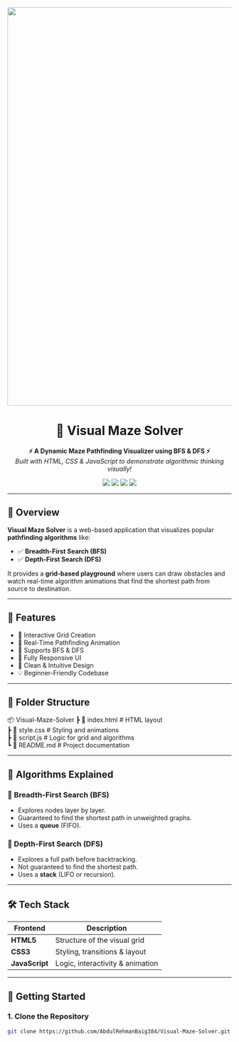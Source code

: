 <p align='center'>
<img width="1905" height="894" alt="image" src="https://github.com/user-attachments/assets/2cc5b435-0ae7-4f43-afb5-52f93858a33d" /></p>

<h1 align="center">🧩 Visual Maze Solver</h1>

<p align="center">
  <b>⚡ A Dynamic Maze Pathfinding Visualizer using BFS & DFS ⚡</b><br>
  <i>Built with HTML, CSS & JavaScript to demonstrate algorithmic thinking visually!</i>
</p>

<p align="center">
  <img src="https://img.shields.io/badge/Language-JavaScript-yellow?style=for-the-badge&logo=javascript" />
  <img src="https://img.shields.io/badge/Style-CSS-blue?style=for-the-badge&logo=css3" />
  <img src="https://img.shields.io/badge/Frontend-HTML5-orange?style=for-the-badge&logo=html5" />
  <img src="https://img.shields.io/badge/Status-Active-brightgreen?style=for-the-badge" />
</p>

---

## 🎯 Overview

**Visual Maze Solver** is a web-based application that visualizes popular **pathfinding algorithms** like:

- ✅ **Breadth-First Search (BFS)**
- ✅ **Depth-First Search (DFS)**

It provides a **grid-based playground** where users can draw obstacles and watch real-time algorithm animations that find the shortest path from source to destination.

---

## 🌟 Features

- 🧱 Interactive Grid Creation
- 🔄 Real-Time Pathfinding Animation
- 🧭 Supports BFS & DFS
- 📱 Fully Responsive UI
- 🎨 Clean & Intuitive Design
- 💡 Beginner-Friendly Codebase

---

## 📂 Folder Structure
📦 Visual-Maze-Solver
┣ 📄 index.html # HTML layout<br/>
┣ 📄 style.css # Styling and animations <br/>
┣ 📄 script.js # Logic for grid and algorithms <br/>
┗ 📄 README.md # Project documentation <br/>

---

## 🧠 Algorithms Explained

### 📌 Breadth-First Search (BFS)
- Explores nodes layer by layer.
- Guaranteed to find the shortest path in unweighted graphs.
- Uses a **queue** (FIFO).

### 📌 Depth-First Search (DFS)
- Explores a full path before backtracking.
- Not guaranteed to find the shortest path.
- Uses a **stack** (LIFO or recursion).

---

## 🛠️ Tech Stack

| Frontend     | Description                   |
|--------------|-------------------------------|
| **HTML5**    | Structure of the visual grid  |
| **CSS3**     | Styling, transitions & layout |
| **JavaScript** | Logic, interactivity & animation |

---

## 🚀 Getting Started

### 1. Clone the Repository
```bash
git clone https://github.com/AbdulRehmanBaig384/Visual-Maze-Solver.git

